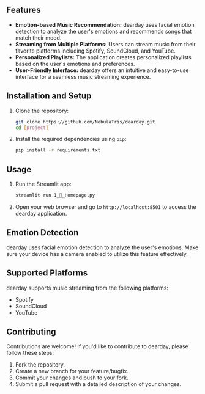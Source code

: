 ## Features
- **Emotion-based Music Recommendation:** dearday uses facial emotion detection to analyze the user's emotions and recommends songs that match their mood.
- **Streaming from Multiple Platforms:** Users can stream music from their favorite platforms including Spotify, SoundCloud, and YouTube.
- **Personalized Playlists:** The application creates personalized playlists based on the user's emotions and preferences.
- **User-Friendly Interface:** dearday offers an intuitive and easy-to-use interface for a seamless music streaming experience.
## Installation and Setup
1. Clone the repository:
   ```bash
   git clone https://github.com/NebulaTris/dearday.git
   cd [project]
   ```
2. Install the required dependencies using `pip`:
   ```bash
   pip install -r requirements.txt
   ```
## Usage
1. Run the Streamlit app:
   ```bash
   streamlit run 1_🎵_Homepage.py
   ```
2. Open your web browser and go to `http://localhost:8501` to access the dearday application.
## Emotion Detection
dearday uses facial emotion detection to analyze the user's emotions. Make sure your device has a camera enabled to utilize this feature effectively.
## Supported Platforms
dearday supports music streaming from the following platforms:
- Spotify
- SoundCloud
- YouTube
## Contributing
Contributions are welcome! If you'd like to contribute to dearday, please follow these steps:
1. Fork the repository.
2. Create a new branch for your feature/bugfix.
3. Commit your changes and push to your fork.
4. Submit a pull request with a detailed description of your changes.
